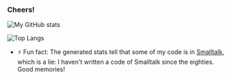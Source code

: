 ### Cheers!

![My GitHub stats](https://github-readme-stats.vercel.app/api?username=VoltanFr&show_icons=true&theme=radical&include_all_commits=true&show_owner=true)

![Top Langs](https://github-readme-stats.vercel.app/api/top-langs/?username=VoltanFr&layout=compact)

- ⚡ Fun fact: The generated stats tell that some of my code is in [Smalltalk](https://en.wikipedia.org/wiki/Smalltalk), which is a lie: I haven't written a code of Smalltalk since the eighties. Good memories!

<!--
**VoltanFr/VoltanFr** is a ✨ _special_ ✨ repository because its `README.md` (this file) appears on your GitHub profile.

Here are some ideas to get you started:

- 🔭 I’m currently working on ...
- 🌱 I’m currently learning ...
- 👯 I’m looking to collaborate on ...
- 🤔 I’m looking for help with ...
- 💬 Ask me about ...
- 📫 How to reach me: ...
- 😄 Pronouns: ...
-->
